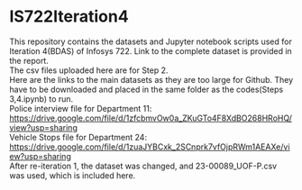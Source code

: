 # IS722Iteration4
This repository contains the datasets and Jupyter notebook scripts used for Iteration 4(BDAS) of Infosys 722. Link to the complete dataset is provided in the report.<br/>
The csv files uploaded here are for Step 2.<br/>
Here are the links to the main datasets as they are too large for Github. They have to be downloaded and placed in the same folder as the codes(Steps 3,4.ipynb) to run.<br/>
  Police interview file for Department 11: https://drive.google.com/file/d/1zfcbmvOw0a_ZKuGTo4F8XdBO268HRoHQ/view?usp=sharing<br/>
  Vehicle Stops file for Department 24: https://drive.google.com/file/d/1zuaJYBCxk_2SCnprk7vfOjpRWm1AEAXe/view?usp=sharing<br/>
After re-iteration 1, the dataset was changed, and 23-00089_UOF-P.csv was used, which is included here.
